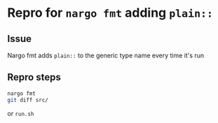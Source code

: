 # Repro for `nargo fmt` adding `plain::`

## Issue
Nargo fmt adds `plain::` to the generic type name every time it's run

## Repro steps
```bash
nargo fmt
git diff src/
```
or `run.sh`